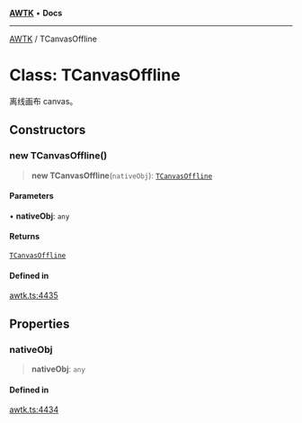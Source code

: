 [**AWTK**](../README.md) • **Docs**

***

[AWTK](../globals.md) / TCanvasOffline

# Class: TCanvasOffline

离线画布 canvas。

## Constructors

### new TCanvasOffline()

> **new TCanvasOffline**(`nativeObj`): [`TCanvasOffline`](TCanvasOffline.md)

#### Parameters

• **nativeObj**: `any`

#### Returns

[`TCanvasOffline`](TCanvasOffline.md)

#### Defined in

[awtk.ts:4435](https://github.com/zlgopen/awtk-binding/blob/eba643a28b6249e8f99055dcbc6755f195868c97/tools/code_gen/js/output/awtk.ts#L4435)

## Properties

### nativeObj

> **nativeObj**: `any`

#### Defined in

[awtk.ts:4434](https://github.com/zlgopen/awtk-binding/blob/eba643a28b6249e8f99055dcbc6755f195868c97/tools/code_gen/js/output/awtk.ts#L4434)
